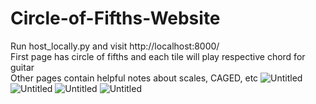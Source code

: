 # Circle-of-Fifths-Website
Run host_locally.py and visit http://localhost:8000/
<br>First page has circle of fifths and each tile will play respective chord for guitar
<br>Other pages contain helpful notes about scales, CAGED, etc
![Untitled](https://github.com/user-attachments/assets/7049e3da-c32b-493d-bd51-6164ccd35308)
![Untitled](https://github.com/user-attachments/assets/76e2d349-e630-499d-afee-db17108b53da)
![Untitled](https://github.com/user-attachments/assets/4370c091-2b66-4efa-a919-8d087f341458)
![Untitled](https://github.com/user-attachments/assets/3fb2fcf4-c279-4fbe-bf74-0eabce69b261)

